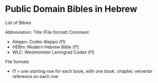 # Public Domain Bibles in Hebrew

List of Bibles

Abbreviation: Title (File format) Comment
* Aleppo: Codex Aleppo (f1)
* HEBm: Modern Hebrew Bible (f1)
* WLC: Westminister Leningrad Codex (f1)

File formats
* f1 = one starting row for each book, with one book, chapter, versenbr reference on each row
